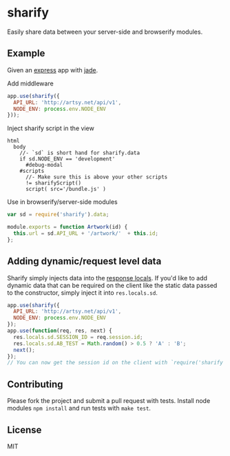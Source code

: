 # sharify

Easily share data between your server-side and browserify modules.

## Example

Given an [express](https://github.com/visionmedia/express) app with [jade](https://github.com/visionmedia/jade).

Add middleware

````javascript
app.use(sharify({
  API_URL: 'http://artsy.net/api/v1',
  NODE_ENV: process.env.NODE_ENV
}));
````

Inject sharify script in the view

````jade
html
  body
    //- `sd` is short hand for sharify.data
    if sd.NODE_ENV == 'development'
      #debug-modal
    #scripts
      //- Make sure this is above your other scripts
      != sharifyScript()
      script( src='/bundle.js' )
````

Use in browserify/server-side modules

````javascript
var sd = require('sharify').data;

module.exports = function Artwork(id) {
  this.url = sd.API_URL + '/artwork/'  + this.id;
};
````

## Adding dynamic/request level data

Sharify simply injects data into the [response locals](http://expressjs.com/api.html#res.locals). If you'd like to add dynamic data that can be required on the client like the static data passed to the constructor, simply inject it into `res.locals.sd`.

````javascript
app.use(sharify({
  API_URL: 'http://artsy.net/api/v1',
  NODE_ENV: process.env.NODE_ENV
});
app.use(function(req, res, next) {
  res.locals.sd.SESSION_ID = req.session.id;
  res.locals.sd.AB_TEST = Math.random() > 0.5 ? 'A' : 'B';
  next();
});
// You can now get the session id on the client with `require('sharify').data.SESSION_ID`
````

## Contributing

Please fork the project and submit a pull request with tests. Install node modules `npm install` and run tests with `make test`.

## License

MIT
